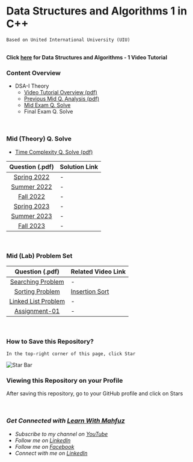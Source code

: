# Data Structures and Algorithms 1 in C++
`Based on United International University (UIU)`  
<br>

**Click [here](https://www.youtube.com/watch?v=L4e-tilKq-E&list=PLTsdGoNQPfQRbALyunpyLvYQu9w4cito4) for Data Structures and Algorithms - 1 Video Tutorial**
<br>

### Content Overview
  - DSA-I Theory
    - [Video Tutorial Overview (pdf)](https://github.com/mahfuzhasanreza/uiu-DSA-1/blob/main/dsa-1-tutorial-overview.pdf)
    - [Previous Mid Q. Analysis (pdf)](https://github.com/mahfuzhasanreza/data-structures-and-algorithms-in-cpp/blob/main/UIU_DSA-I_Mid_Q_Analysis.pdf)
    - [Mid Exam Q. Solve](https://github.com/mahfuzhasanreza/data-structures-and-algorithms-in-cpp/tree/main?tab=readme-ov-file#dsa-i-mid-theory-q-solve)
    - Final Exam Q. Solve

<br>

### Mid (Theory) Q. Solve
  - [Time Complexity Q. Solve (pdf)](https://github.com/mahfuzhasanreza/uiu-DSA-1/blob/main/TimeComplexity-Mid-Q-Solve.pdf)

  | Question (.pdf) | Solution Link |
  :----------------:|----------------
  [Spring 2022](https://github.com/mahfuzhasanreza/data-structures-and-algorithms-in-cpp/blob/main/Previous%20Mid%20Questions/Spring22.pdf) | -
  [Summer 2022](https://github.com/mahfuzhasanreza/data-structures-and-algorithms-in-cpp/blob/main/Previous%20Mid%20Questions/Summer22.pdf) | -
  [Fall 2022](https://github.com/mahfuzhasanreza/data-structures-and-algorithms-in-cpp/blob/main/Previous%20Mid%20Questions/Fall22.pdf) | -
  [Spring 2023](https://github.com/mahfuzhasanreza/data-structures-and-algorithms-in-cpp/blob/main/Previous%20Mid%20Questions/Spring23.pdf) | -
  [Summer 2023](https://github.com/mahfuzhasanreza/data-structures-and-algorithms-in-cpp/blob/main/Previous%20Mid%20Questions/Summer23.pdf) | -
  [Fall 2023](https://github.com/mahfuzhasanreza/data-structures-and-algorithms-in-cpp/blob/main/Previous%20Mid%20Questions/Fall23.pdf) | -
  
<br>

### Mid (Lab) Problem Set
  | Question (.pdf) | Related Video Link |
  :----------------:|----------------
  [Searching Problem](https://github.com/mahfuzhasanreza/uiu-DSA-1/blob/main/DSA-1-Lab/Searching-Problem-Set.pdf) | -
  [Sorting Problem](https://github.com/mahfuzhasanreza/uiu-DSA-1/blob/main/DSA-1-Lab/Sorting-Problem-Set.pdf) | [Insertion Sort](https://www.youtube.com/watch?v=Wchle4UPHE4&list=PLTsdGoNQPfQRbALyunpyLvYQu9w4cito4&index=5)
  [Linked List Problem](https://github.com/mahfuzhasanreza/uiu-DSA-1/blob/main/DSA-1-Lab/Linked-List-Problem-Set.pdf) | -
  [Assignment-01](https://github.com/mahfuzhasanreza/uiu-DSA-1/blob/main/DSA-1-Lab/Assignment-01.pdf) | -
  
<br>

### How to Save this Repository?
`In the top-right corner of this page, click Star`

![Star Bar](https://docs.github.com/assets/cb-8608/mw-1440/images/help/stars/starring-a-repository.webp)

### Viewing this Repository on your Profile
After saving this repository, go to your GitHub profile and click on Stars

<br>


### _Get Connected with [Learn With Mahfuz](https://www.youtube.com/@learn-with-mahfuz)_
  - _Subscribe to my channel on [YouTube](https://www.youtube.com/@learn-with-mahfuz)_
  - _Follow me on [LinkedIn](https://www.linkedin.com/company/learn-with-mahfuz)_
  - _Follow me on [Facebook](https://www.facebook.com/LearnWithMahfuzLWM)_
  - _Connect with me on [LinkedIn](https://www.linkedin.com/in/mahfuzhasanreza/)_
 

